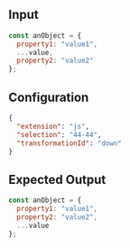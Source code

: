 
## Input
```javascript input
const anObject = {
  property1: "value1",
  ...value,
  property2: "value2"
};
```

## Configuration
```json configuration
{
  "extension": "js",
  "selection": "44-44",
  "transformationId": "down"
}
```

## Expected Output
```javascript expected output
const anObject = {
  property1: "value1",
  property2: "value2",
  ...value
};
```
